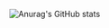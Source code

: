 ![Anurag's GitHub stats](https://github-readme-stats.vercel.app/api?username=PixirZcode&show_icons=true&theme=onedark)
